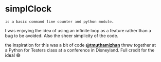 # simplClock
    is a basic command line counter and python module.

I was enjoying the idea of using an infinite loop as a feature rather than a bug to be avoided.
Also the sheer simplicity of the code.

the inspiration for this was a bit of code <a href="https://github.com/tmuthamizhan">__@tmuthamizhan__</a> threw together at a Python for Testers class at a conference in Disneyland. Full credit for the idea! :smile:



